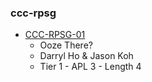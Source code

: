 ### ccc-rpsg
* [CCC-RPSG-01](http://www.dmsguild.com/product/244135/CCCRPSG01-Ooze-There?affiliate_id=757342)
    * Ooze There?
    * Darryl Ho & Jason Koh
    * Tier 1 - APL 3 - Length 4
